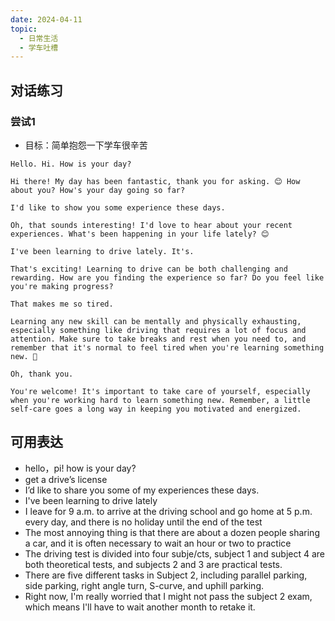 ```yaml
---
date: 2024-04-11
topic:
  - 日常生活
  - 学车吐槽
---
```

## 对话练习

### 尝试1
+ 目标：简单抱怨一下学车很辛苦

```
Hello. Hi. How is your day?

Hi there! My day has been fantastic, thank you for asking. 😊 How about you? How's your day going so far?

I'd like to show you some experience these days.

Oh, that sounds interesting! I'd love to hear about your recent experiences. What's been happening in your life lately? 😊

I've been learning to drive lately. It's.

That's exciting! Learning to drive can be both challenging and rewarding. How are you finding the experience so far? Do you feel like you're making progress?

That makes me so tired.

Learning any new skill can be mentally and physically exhausting, especially something like driving that requires a lot of focus and attention. Make sure to take breaks and rest when you need to, and remember that it's normal to feel tired when you're learning something new. 💪

Oh, thank you.

You're welcome! It's important to take care of yourself, especially when you're working hard to learn something new. Remember, a little self-care goes a long way in keeping you motivated and energized.
```




## 可用表达
- hello，pi! how is your day?
- get a drive’s license
- I’d like to share you some of my experiences these days.
- I've been learning to drive lately
- I leave for 9 a.m. to arrive at the driving school and go home at 5 p.m. every day, and there is no holiday until the end of the test
- The most annoying thing is that there are about a dozen people sharing a car, and it is often necessary to wait an hour or two to practice
- The driving test is divided into four subje/cts, subject 1 and subject 4 are both theoretical tests, and subjects 2 and 3 are practical tests.
- There are five different tasks in Subject 2, including parallel parking, side parking, right angle turn, S-curve, and uphill parking.
- Right now, I'm really worried that I might not pass the subject 2 exam, which means I'll have to wait another month to retake it.